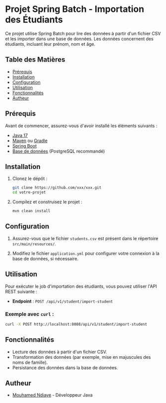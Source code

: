 # Projet Spring Batch - Importation des Étudiants

Ce projet utilise Spring Batch pour lire des données à partir d'un fichier CSV et les importer dans une base de données.
Les données concernent des étudiants, incluant leur prénom, nom et âge.

## Table des Matières

- [Prérequis](#prérequis)
- [Installation](#installation)
- [Configuration](#configuration)
- [Utilisation](#utilisation)
- [Fonctionnalités](#fonctionnalités)
- [Autheur](#autheur)

## Prérequis

Avant de commencer, assurez-vous d'avoir installé les éléments suivants :

- [Java 17](https://www.oracle.com/java/technologies/javase-jdk17-downloads.html)
- [Maven](https://maven.apache.org/download.cgi) ou [Gradle](https://gradle.org/install/)
- [Spring Boot](https://spring.io/projects/spring-boot)
- [Base de données](https://www.postgresql.org/) (PostgreSQL recommandé)

## Installation

1. Clonez le dépôt :
   ```bash
   git clone https://github.com/xxx/xxx.git
   cd votre-projet
   ```

2. Compilez et construisez le projet :
   ```bash
   mvn clean install
   ```

## Configuration

1. Assurez-vous que le fichier `students.csv` est présent dans le répertoire `src/main/resources/`.

2. Modifiez le fichier `application.yml` pour configurer votre connexion à la base de données, si nécessaire.

## Utilisation

Pour exécuter le job d'importation des étudiants, vous pouvez utiliser l'API REST suivante :

- **Endpoint** : `POST /api/v1/student/import-student`

### Exemple avec `curl` :

```bash
curl -X POST http://localhost:8080/api/v1/student/import-student
```

## Fonctionnalités

- Lecture des données à partir d'un fichier CSV.
- Transformation des données (par exemple, mise en majuscules des noms de famille).
- Persistance des données dans la base de données.

## Autheur

- [Mouhamed Ndiaye]() - Développeur Java
